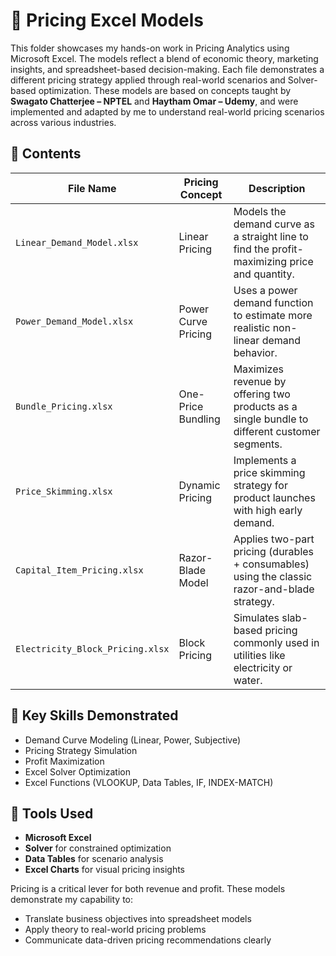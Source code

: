 # 💸 Pricing Excel Models

This folder showcases my hands-on work in Pricing Analytics using Microsoft Excel. The models reflect a blend of economic theory, marketing insights, and spreadsheet-based decision-making. 
Each file demonstrates a different pricing strategy applied through real-world scenarios and Solver-based optimization.
These models are based on concepts taught by **Swagato Chatterjee – NPTEL** and **Haytham Omar – Udemy**, and were implemented and adapted by me to understand real-world 
pricing scenarios across various industries.

## 📂 Contents

| File Name | Pricing Concept | Description |
|-----------|------------------|-------------|
| `Linear_Demand_Model.xlsx` | Linear Pricing | Models the demand curve as a straight line to find the profit-maximizing price and quantity. |
| `Power_Demand_Model.xlsx` | Power Curve Pricing | Uses a power demand function to estimate more realistic non-linear demand behavior. |
| `Bundle_Pricing.xlsx` | One-Price Bundling | Maximizes revenue by offering two products as a single bundle to different customer segments. |
| `Price_Skimming.xlsx` | Dynamic Pricing | Implements a price skimming strategy for product launches with high early demand. |
| `Capital_Item_Pricing.xlsx` | Razor-Blade Model | Applies two-part pricing (durables + consumables) using the classic razor-and-blade strategy. |
| `Electricity_Block_Pricing.xlsx` | Block Pricing | Simulates slab-based pricing commonly used in utilities like electricity or water. |

## 🧠 Key Skills Demonstrated

- Demand Curve Modeling (Linear, Power, Subjective)
- Pricing Strategy Simulation
- Profit Maximization
- Excel Solver Optimization
- Excel Functions (VLOOKUP, Data Tables, IF, INDEX-MATCH)

## 🧰 Tools Used

- **Microsoft Excel**
- **Solver** for constrained optimization
- **Data Tables** for scenario analysis
- **Excel Charts** for visual pricing insights


Pricing is a critical lever for both revenue and profit. These models demonstrate my capability to:
- Translate business objectives into spreadsheet models
- Apply theory to real-world pricing problems
- Communicate data-driven pricing recommendations clearly




